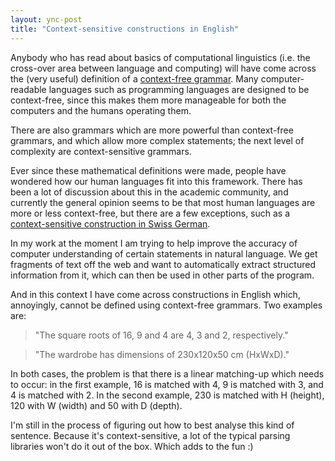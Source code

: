 ```yaml
---
layout: ync-post
title: "Context-sensitive constructions in English"
---
```


Anybody who has read about basics of computational linguistics (i.e. the cross-over area between
language and computing) will have come across the (very useful) definition of a
[context-free grammar](http://en.wikipedia.org/wiki/Context-free_grammar). Many computer-readable
languages such as programming languages are designed to be context-free, since this makes them more
manageable for both the computers and the humans operating them.

There are also grammars which are
more powerful than context-free grammars, and which allow more complex statements; the next level of
complexity are context-sensitive grammars.

Ever since these mathematical definitions were made,
people have wondered how our human languages fit into this framework. There has been a lot of
discussion about this in the academic community, and currently the general opinion seems to be that
most human languages are more or less context-free, but there are a few exceptions, such as a
[context-sensitive construction in Swiss
German](http://books.google.com/books?id=JOjoWrP4tnIC&amp;pg=PA165&amp;lpg=PA165&amp;dq=swiss+german+context-free&amp;source=web&amp;ots=Dd9UlGjRYA&amp;sig=fwZ8R_ewKbFYuONyV6caulpHpRk&amp;hl=en&amp;sa=X&amp;oi=book_result&amp;resnum=1&amp;ct=result).

In
my work at the moment I am trying to help improve the accuracy of computer understanding of certain
statements in natural language. We get fragments of text off the web and want to automatically
extract structured information from it, which can then be used in other parts of the program.

And
in this context I have come across constructions in English which, annoyingly, cannot be defined
using context-free grammars. Two examples
are:

<blockquote>"The square roots of 16, 9 and 4 are 4, 3 and 2,
respectively."</blockquote>

<blockquote>"The wardrobe has dimensions of 230x120x50 cm
(HxWxD)."</blockquote>

In both cases, the problem is that there is a linear matching-up which needs
to occur: in the first example, 16 is matched with 4, 9 is matched with 3, and 4 is matched with 2.
In the second example, 230 is matched with H (height), 120 with W (width) and 50 with D
(depth).

I'm still in the process of figuring out how to best analyse this kind of sentence.
Because it's context-sensitive, a lot of the typical parsing libraries won't do it out of the box.
Which adds to the fun :)
